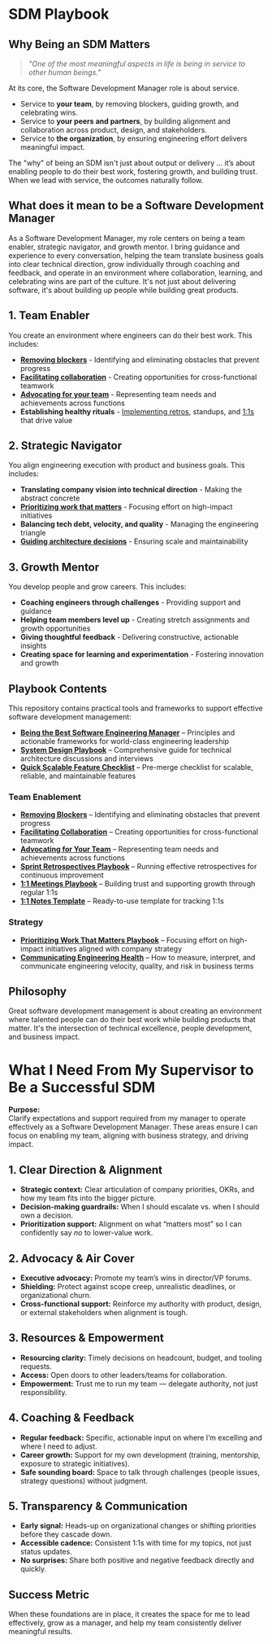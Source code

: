 # SDM Playbook

## Why Being an SDM Matters

> *"One of the most meaningful aspects in life is being in service to other human beings."*

At its core, the Software Development Manager role is about service.  
- Service to **your team**, by removing blockers, guiding growth, and celebrating wins.  
- Service to **your peers and partners**, by building alignment and collaboration across product, design, and stakeholders.  
- Service to **the organization**, by ensuring engineering effort delivers meaningful impact.  

The "why" of being an SDM isn't just about output or delivery ... it’s about enabling people to do their best work, fostering growth, and building trust. When we lead with service, the outcomes naturally follow.

## What does it mean to be a Software Development Manager

As a Software Development Manager, my role centers on being a team enabler, strategic navigator, and growth mentor. I bring guidance and experience to every conversation, helping the team translate business goals into clear technical direction, grow individually through coaching and feedback, and operate in an environment where collaboration, learning, and celebrating wins are part of the culture. It's not just about delivering software, it's about building up people while building great products.

## 1. Team Enabler

You create an environment where engineers can do their best work. This includes:

* **[Removing blockers](./team-enablement/remove-blockers.md)** - Identifying and eliminating obstacles that prevent progress
* **[Facilitating collaboration](./team-enablement/facilitate-collaboration.md)** - Creating opportunities for cross-functional teamwork
* **[Advocating for your team](./team-enablement/advocating.md)** - Representing team needs and achievements across functions
* **Establishing healthy rituals** - [Implementing retros](./team-enablement/retros.md), standups, and [1:1s](/team-enablement/1-on-1.md) that drive value

## 2. Strategic Navigator

You align engineering execution with product and business goals. This includes:

* **Translating company vision into technical direction** - Making the abstract concrete
* **[Prioritizing work that matters](./strategy/README.md)** - Focusing effort on high-impact initiatives
* **Balancing tech debt, velocity, and quality** - Managing the engineering triangle
* **[Guiding architecture decisions](/systemdesign/system-design.md)** - Ensuring scale and maintainability

## 3. Growth Mentor

You develop people and grow careers. This includes:

* **Coaching engineers through challenges** - Providing support and guidance
* **Helping team members level up** - Creating stretch assignments and growth opportunities
* **Giving thoughtful feedback** - Delivering constructive, actionable insights
* **Creating space for learning and experimentation** - Fostering innovation and growth

## Playbook Contents

This repository contains practical tools and frameworks to support effective software development management:

- **[Being the Best Software Engineering Manager](./being-the-best.md)** – Principles and actionable frameworks for world-class engineering leadership
- **[System Design Playbook](./systemdesign/system-design.md)** – Comprehensive guide for technical architecture discussions and interviews
- **[Quick Scalable Feature Checklist](./systemdesign/quick-sd-checklist.md)** – Pre-merge checklist for scalable, reliable, and maintainable features

### Team Enablement
- **[Removing Blockers](./team-enablement/remove-blockers.md)** – Identifying and eliminating obstacles that prevent progress
- **[Facilitating Collaboration](./team-enablement/facilitate-collaboration.md)** – Creating opportunities for cross-functional teamwork
- **[Advocating for Your Team](./team-enablement/advocating.md)** – Representing team needs and achievements across functions
- **[Sprint Retrospectives Playbook](./team-enablement/retros.md)** – Running effective retrospectives for continuous improvement
- **[1:1 Meetings Playbook](./team-enablement/1-on-1.md)** – Building trust and supporting growth through regular 1:1s
- **[1:1 Notes Template](./team-enablement/1-on-1-template.md)** – Ready-to-use template for tracking 1:1s

### Strategy
- **[Prioritizing Work That Matters Playbook](./strategy/README.md)** – Focusing effort on high-impact initiatives aligned with company strategy
- **[Communicating Engineering Health](./strategy/engineering-health.md)** – How to measure, interpret, and communicate engineering velocity, quality, and risk in business terms

## Philosophy

Great software development management is about creating an environment where talented people can do their best work while building products that matter. It's the intersection of technical excellence, people development, and business impact.

# What I Need From My Supervisor to Be a Successful SDM

**Purpose:**  
Clarify expectations and support required from my manager to operate effectively as a Software Development Manager. These areas ensure I can focus on enabling my team, aligning with business strategy, and driving impact.

## 1. Clear Direction & Alignment
- **Strategic context:** Clear articulation of company priorities, OKRs, and how my team fits into the bigger picture.  
- **Decision-making guardrails:** When I should escalate vs. when I should own a decision.  
- **Prioritization support:** Alignment on what “matters most” so I can confidently say *no* to lower-value work.  

## 2. Advocacy & Air Cover
- **Executive advocacy:** Promote my team’s wins in director/VP forums.  
- **Shielding:** Protect against scope creep, unrealistic deadlines, or organizational churn.  
- **Cross-functional support:** Reinforce my authority with product, design, or external stakeholders when alignment is tough.  

## 3. Resources & Empowerment
- **Resourcing clarity:** Timely decisions on headcount, budget, and tooling requests.  
- **Access:** Open doors to other leaders/teams for collaboration.  
- **Empowerment:** Trust me to run my team — delegate authority, not just responsibility.  

## 4. Coaching & Feedback
- **Regular feedback:** Specific, actionable input on where I’m excelling and where I need to adjust.  
- **Career growth:** Support for my own development (training, mentorship, exposure to strategic initiatives).  
- **Safe sounding board:** Space to talk through challenges (people issues, strategy questions) without judgment.  

## 5. Transparency & Communication
- **Early signal:** Heads-up on organizational changes or shifting priorities before they cascade down.  
- **Accessible cadence:** Consistent 1:1s with time for my topics, not just status updates.  
- **No surprises:** Share both positive and negative feedback directly and quickly.  

## Success Metric
When these foundations are in place, it creates the space for me to lead effectively, grow as a manager, and help my team consistently deliver meaningful results.